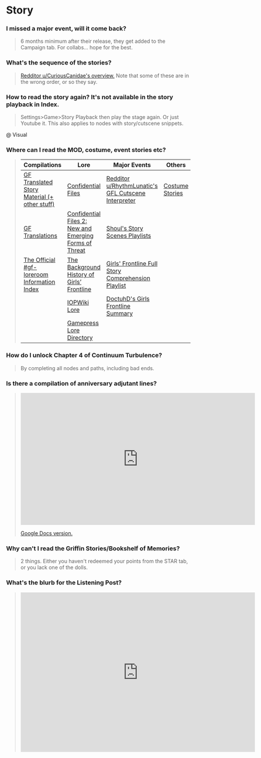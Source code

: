 # Story

### I missed a major event, will it come back?

> 6 months minimum after their release, they get added to the Campaign tab. For collabs... hope for the best.

### What's the sequence of the stories?

> [Redditor u/CuriousCanidae's overview.](https://drive.google.com/file/d/1Gm5kl_ep0MY29WPxBd-CqQrtAmDtzxSO/view) Note that some of these are in the wrong order, or so they say.

### How to read the story again? It's not available in the story playback in Index.

> Settings>Game>Story Playback then play the stage again. Or just Youtube it. This also applies to nodes with story/cutscene snippets.

@ Visual

### Where can I read the MOD, costume, event stories etc?

> | Compilations | Lore | Major Events | Others |
> | --- | --- | --- | --- |
> | [GF Translated Story Material (+ other stuff)](https://drive.google.com/drive/folders/14sNze_lnv5EwL1bl_g3IOVQIo6GGYUJp "Linked into by the links below") | [Confidential Files](https://docs.google.com/document/d/1JyJ-o9gHCeCdN2h8PhhRdFczejLs6Wve8dziQZUSEGk) | [Redditor u/RhythmLunatic's GFL Cutscene Interpreter](https://gfl.amaryllisworks.pw/) | [Costume Stories](https://drive.google.com/drive/folders/13AiWn_jgIxWUTK2T7EVjFV8Rkk6jptEs) |
> | [GF Translations](https://drive.google.com/drive/folders/14bAuWaGbagJwucmlit3EkXFqMRV9NHZO) | [Confidential Files 2: New and Emerging Forms of Threat](https://drive.google.com/drive/folders/17_9Tu-90ZWrvlHPzgWbVwSQebJ4nHiR7) | [Shoul's Story Scenes Playlists](https://www.youtube.com/channel/UC_JmwXOfYqOKpGGtc5gcVmw) ||
> | [The Official #gf-loreroom Information Index](https://docs.google.com/spreadsheets/d/1LYV05D7kGTKp_FS7cJrNrJlVxeRAnFVnr6vCTo5F-YM) | [The Background History of Girls’ Frontline](https://twitter.com/YZsFerrari/status/1379877420732448777) | [Girls' Frontline Full Story Comprehension Playlist](https://youtube.com/playlist?list=PL9y52Flm1yM-tJJoom2zfrWTpaO1mTw8M "Translated up to Isomer") ||
> || [IOPWiki Lore](https://iopwiki.com/wiki/Lore) | [DoctuhD's Girls Frontline Summary](https://docs.google.com/document/d/1yn0sjoktIb2f-KC6bxn3R0qpCUChBPpIQuERcLmBHbg "Isomer-Polarized Light") ||
> || [Gamepress Lore Directory](https://gamepress.gg/girlsfrontline/lore-directory) |||

### How do I unlock Chapter 4 of Continuum Turbulence?

> By completing all nodes and paths, including bad ends.

### Is there a compilation of anniversary adjutant lines?

> <iframe src="https://www.youtube.com/embed/videoseries?list=PL4Z0akElhimzHHiVMCozfUn1B6tYKjwPR" width="640" height="360" frameborder="0">Playlist by redditor u/paperrabbit.</iframe>
>
> [Google Docs version.](https://docs.google.com/document/d/1W5JzUGaC_fL5itce05WnkHcu7wX_sEn2vQlbgQNeKAk/)

### Why can't I read the Griffin Stories/Bookshelf of Memories?

> 2 things. Either you haven't redeemed your points from the STAR tab, or you lack one of the dolls.

### What's the blurb for the Listening Post?

> <iframe id="reddit-embed" src="https://www.redditmedia.com/r/girlsfrontline/comments/t42t86/weekly_commanders_lounge_march_01_2022/hz2dti3/?depth=1&amp;showmore=false&amp;embed=true&amp;showmedia=false&amp;theme=dark" sandbox="allow-scripts allow-same-origin allow-popups" style="border: none;" height="435" width="640" scrolling="no"></iframe>